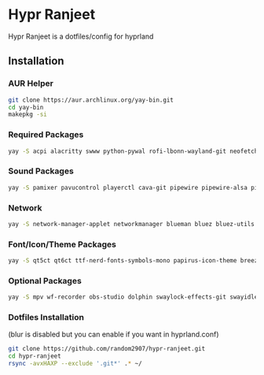 # Hypr Ranjeet

Hypr Ranjeet is a dotfiles/config for hyprland



## Installation

### AUR Helper
```bash
git clone https://aur.archlinux.org/yay-bin.git
cd yay-bin
makepkg -si
```

### Required Packages
```bash
yay -S acpi alacritty swww python-pywal rofi-lbonn-wayland-git neofetch hyprland xdg-desktop-portal xdg-desktop-portal-gtk xdg-desktop-portal-hyprland xdg-user-dirs zsh sddm rsync waybar qt5-wayland qt6-wayland dunst polkit-kde-agent upower kvantum nwg-look nwg-displays wlr-randr-git wl-clipboard cliphist
```

### Sound Packages
```bash
yay -S pamixer pavucontrol playerctl cava-git pipewire pipewire-alsa pipewire-jack pipewire-pulse
```

### Network
```bash
yay -S network-manager-applet networkmanager blueman bluez bluez-utils
```

### Font/Icon/Theme Packages
```bash
yay -S qt5ct qt6ct ttf-nerd-fonts-symbols-mono papirus-icon-theme breeze-icons breeze ttf-icomoon-feather
```

### Optional Packages
```bash
yay -S mpv wf-recorder obs-studio dolphin swaylock-effects-git swayidle slurp imagemagick swappy
```

### Dotfiles Installation
(blur is disabled but you can enable if you want in hyprland.conf)
```bash
git clone https://github.com/random2907/hypr-ranjeet.git
cd hypr-ranjeet
rsync -avxHAXP --exclude '.git*' .* ~/
```
